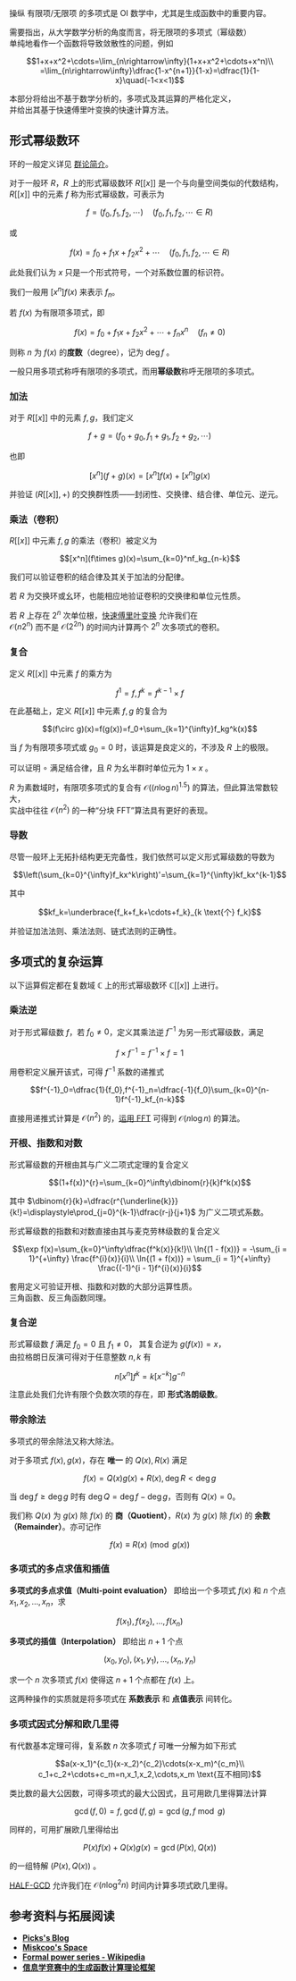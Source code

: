 操纵 有限项/无限项 的多项式是 OI 数学中，尤其是生成函数中的重要内容。  

需要指出，从大学数学分析的角度而言，将无限项的多项式（幂级数）  
单纯地看作一个函数将导致敛散性的问题，例如

$$1+x+x^2+\cdots=\lim_{n\rightarrow\infty}(1+x+x^2+\cdots+x^n)\\
=\lim_{n\rightarrow\infty}\dfrac{1-x^{n+1}}{1-x}=\dfrac{1}{1-x}\quad(-1<x<1)$$

本部分将给出不基于数学分析的，多项式及其运算的严格化定义，  
并给出其基于快速傅里叶变换的快速计算方法。

## 形式幂级数环

环的一般定义详见 [群论简介](https://oi-wiki.org/math/group-theory/#_3)。

对于一般环 $R$，$R$ 上的形式幂级数环 $R[[x]]$ 是一个与向量空间类似的代数结构，  
$R[[x]]$ 中的元素 $f$ 称为形式幂级数，可表示为

$$f=(f_0,f_1,f_2,\cdots)\quad(f_0,f_1,f_2,\cdots\in R)$$

或

$$f(x)=f_0+f_1x+f_2x^2+\cdots\quad(f_0,f_1,f_2,\cdots\in R)$$

此处我们认为 $x$ 只是一个形式符号，一个对系数位置的标识符。

我们一般用 $[x^n]f(x)$ 来表示 $f_n$。

若 $f(x)$ 为有限项多项式，即

$$f(x)=f_0+f_1x+f_2x^2+\cdots+f_nx^n\quad(f_n\not =0)$$

则称 $n$ 为 $f(x)$ 的**度数**（degree），记为 $\deg f$ 。

一般只用多项式称呼有限项的多项式，而用**幂级数**称呼无限项的多项式。

### 加法

对于 $R[[x]]$ 中的元素 $f,g$，我们定义

$$f+g=(f_0+g_0,f_1+g_1,f_2+g_2,\cdots)$$

也即

$$[x^n](f+g)(x)=[x^n]f(x)+[x^n]g(x)$$

并验证 $(R[[x]],+)$ 的交换群性质——封闭性、交换律、结合律、单位元、逆元。

### 乘法（卷积）

$R[[x]]$ 中元素 $f,g$ 的乘法（卷积）被定义为

$$[x^n](f\times g)(x)=\sum_{k=0}^nf_kg_{n-k}$$

我们可以验证卷积的结合律及其关于加法的分配律。

若 $R$ 为交换环或幺环，也能相应地验证卷积的交换律和单位元性质。

若 $R$ 上存在 $2^n$ 次单位根，[快速傅里叶变换](https://oi-wiki.org/math/poly/fft/) 允许我们在   
$\mathcal{O}(n2^n)$ 而不是 $\mathcal{O}(2^{2n})$ 的时间内计算两个 $2^n$ 次多项式的卷积。 

### 复合

定义 $R[[x]]$ 中元素 $f$ 的乘方为

$$f^1=f,f^k=f^{k-1}\times f$$

在此基础上，定义 $R[[x]]$ 中元素 $f,g$ 的复合为

$$(f\circ g)(x)=f(g(x))=f_0+\sum_{k=1}^{\infty}f_kg^k(x)$$

当 $f$ 为有限项多项式或 $g_0=0$ 时，该运算是良定义的，不涉及 $R$ 上的极限。

可以证明 $\circ$ 满足结合律，且 $R$ 为幺半群时单位元为 $1\times x$ 。

$R$ 为素数域时，有限项多项式的复合有 $\mathcal{O}((n\log n)^{1.5})$ 的算法，但此算法常数较大，    
实战中往往 $\mathcal{O}(n^2)$ 的一种“分块 FFT”算法具有更好的表现。

### 导数

尽管一般环上无拓扑结构更无完备性，我们依然可以定义形式幂级数的导数为

$$\left(\sum_{k=0}^{\infty}f_kx^k\right)'=\sum_{k=1}^{\infty}kf_kx^{k-1}$$

其中

$$kf_k=\underbrace{f_k+f_k+\cdots+f_k}_{k \text{个} f_k}$$

并验证加法法则、乘法法则、链式法则的正确性。


## 多项式的复杂运算

以下运算假定都在复数域 $\mathbb{C}$ 上的形式幂级数环 $\mathbb{C}[[x]]$ 上进行。

### 乘法逆

对于形式幂级数 $f$，若 $f_0\not=0$，定义其乘法逆 $f^{-1}$ 为另一形式幂级数，满足

$$f\times f^{-1}=f^{-1}\times f=1$$

用卷积定义展开该式，可得 $f^{-1}$ 系数的递推式

$$f^{-1}_0=\dfrac{1}{f_0},f^{-1}_n=\dfrac{-1}{f_0}\sum_{k=0}^{n-1}f^{-1}_kf_{n-k}$$

直接用递推式计算是 $\mathcal{O}(n^2)$ 的，[运用 FFT](https://oi-wiki.org/math/poly/inv/) 可得到 $\mathcal{O}(n\log n)$ 的算法。

### 开根、指数和对数

形式幂级数的开根由其与广义二项式定理的复合定义

$$(1+f(x))^{r}=\sum_{k=0}^\infty\dbinom{r}{k}f^k(x)$$

其中 $\dbinom{r}{k}=\dfrac{r^{\underline{k}}}{k!}=\displaystyle\prod_{j=0}^{k-1}\dfrac{r-j}{j+1}$ 为广义二项式系数。

形式幂级数的指数和对数直接由其与麦克劳林级数的复合定义

$$\exp f(x)=\sum_{k=0}^\infty\dfrac{f^k(x)}{k!}\\
\ln{(1 - f(x))} = -\sum_{i = 1}^{+\infty} \frac{f^{i}(x)}{i}\\
\ln{(1 + f(x))} = \sum_{i = 1}^{+\infty} \frac{(-1)^{i - 1}f^{i}(x)}{i}$$

套用定义可验证开根、指数和对数的大部分运算性质。  
三角函数、反三角函数同理。


### 复合逆

形式幂级数 $f$ 满足 $f_0=0$ 且 $f_1\not=0$，
其复合逆为 $g(f(x))=x$，  
由拉格朗日反演可得对于任意整数 $n,k$ 有  


$$n[x^n]f^k=k[x^{-k}]g^{-n}$$

注意此处我们允许有限个负数次项的存在，即  **形式洛朗级数**。

### 带余除法

多项式的带余除法又称大除法。

对于多项式 $f(x),g(x)$，存在 **唯一** 的 $Q(x),R(x)$ 满足

$$f(x)=Q(x)g(x)+R(x),\deg R<\deg g$$

当 $\deg f\ge \deg g$ 时有 $\deg Q=\deg f-\deg g$，否则有 $Q(x)=0$。    

我们称 $Q(x)$ 为 $g(x)$ 除 $f(x)$ 的 **商（Quotient）**，$R(x)$ 为 $g(x)$ 除 $f(x)$ 的 **余数（Remainder）**。亦可记作

$$
f(x) \equiv R(x) \pmod{g(x)}
$$


### 多项式的多点求值和插值

**多项式的多点求值（Multi-point evaluation）** 即给出一个多项式 $f(x)$ 和 $n$ 个点 $x_{1}, x_{2}, \dots, x_{n}$，求

$$
f(x_{1}), f(x_{2}), \dots, f(x_{n})
$$

**多项式的插值（Interpolation）** 即给出 $n + 1$ 个点

$$
(x_{0}, y_{0}), (x_{1}, y_{1}), \dots, (x_{n}, y_{n})
$$

求一个 $n$ 次多项式 $f(x)$ 使得这 $n + 1$ 个点都在 $f(x)$ 上。

这两种操作的实质就是将多项式在 **系数表示** 和 **点值表示** 间转化。

### 多项式因式分解和欧几里得

有代数基本定理可得，复系数 $n$ 次多项式 $f$ 可唯一分解为如下形式

$$a(x-x_1)^{c_1}(x-x_2)^{c_2}\cdots(x-x_m)^{c_m}\\
c_1+c_2+\cdots+c_m=n,x_1,x_2,\cdots,x_m \text{互不相同}$$

类比数的最大公因数，可得多项式的最大公因式，且可用欧几里得算法计算

$$\gcd(f,0)=f,\gcd(f,g)=\gcd(g,f\bmod g)$$

同样的，可用扩展欧几里得给出

$$P(x)f(x)+Q(x)g(x)=\gcd(P(x),Q(x))$$

的一组特解 $(P(x),Q(x))$ 。

[HALF-GCD](https://loj.ac/p/172) 允许我们在 $\mathcal{O}(n\log^2 n)$ 时间内计算多项式欧几里得。

## 参考资料与拓展阅读

- [**Picks's Blog**](https://picks.logdown.com)
- [**Miskcoo's Space**](https://blog.miskcoo.com)
- [**Formal power series - Wikipedia**](https://en.wikipedia.org/wiki/Formal_power_series#The_ring_of_formal_power_series)
- [**信息学竞赛中的生成函数计算理论框架**](https://github.com/wangr-x/OI-Public-Library-master/blob/main/IOI%E4%B8%AD%E5%9B%BD%E5%9B%BD%E5%AE%B6%E5%80%99%E9%80%89%E9%98%9F%E8%AE%BA%E6%96%87/%E5%9B%BD%E5%AE%B6%E9%9B%86%E8%AE%AD%E9%98%9F2021%E8%AE%BA%E6%96%87%E9%9B%86/pdf-files/%E4%BF%A1%E6%81%AF%E5%AD%A6%E7%AB%9E%E8%B5%9B%E4%B8%AD%E7%9A%84%E7%94%9F%E6%88%90%E5%87%BD%E6%95%B0%E8%AE%A1%E7%AE%97%E7%90%86%E8%AE%BA%E6%A1%86%E6%9E%B6.pdf)
